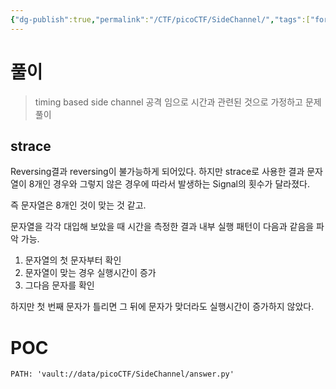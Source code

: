 ```yaml
---
{"dg-publish":true,"permalink":"/CTF/picoCTF/SideChannel/","tags":["forensics","side_channel","timing_based"],"created":"2023-09-10"}
---
```




# 풀이


> timing based side channel 공격 임으로
> 시간과 관련된 것으로 가정하고 문제풀이


## strace

Reversing결과 reversing이 불가능하게 되어있다.
하지만 strace로 사용한 결과 문자열이 8개인 경우와 그렇지 않은 경우에 따라서 발생하는 Signal의 횟수가 달라졌다. 

즉 문자열은 8개인 것이 맞는 것 같고. 

문자열을 각각 대입해 보았을 때 시간을 측정한 결과 내부 실행 패턴이 다음과 같음을 파악 가능.

1. 문자열의 첫 문자부터 확인
2. 문자열이 맞는 경우 실행시간이 증가
3. 그다음 문자를 확인

하지만 첫 번째 문자가 틀리면 그 뒤에 문자가 맞더라도 실행시간이 증가하지 않았다.


# POC

```embed-python
PATH: 'vault://data/picoCTF/SideChannel/answer.py'

```

